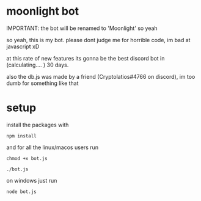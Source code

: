 # moonlight bot
IMPORTANT: the bot will be renamed to 'Moonlight' so yeah


so yeah, this is my bot.
please dont judge me for horrible code, im bad at javascript xD



at this rate of new features its gonna be the best discord bot in (calculating.... ) 30 days.



also the db.js was made by a friend (Cryptolatios#4766 on discord), im too dumb for something like that

# setup
install the packages with
```
npm install
``` 

and for all the linux/macos users run

```
chmod +x bot.js

./bot.js
```

on windows just run 

```
node bot.js
```
